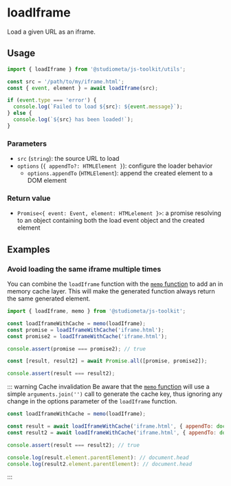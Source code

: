 # loadIframe

Load a given URL as an iframe.

## Usage

```js
import { loadIframe } from '@studiometa/js-toolkit/utils';

const src = '/path/to/my/iframe.html';
const { event, element } = await loadIframe(src);

if (event.type === 'error') {
  console.log(`Failed to load ${src}: ${event.message}`);
} else {
  console.log(`${src} has been loaded!`);
}
```

### Parameters

- `src` (`string`): the source URL to load
- `options` (`{ appendTo?: HTMLElement }`): configure the loader behavior
  - `options.appendTo` (`HTMLElement`): append the created element to a DOM element

### Return value

- `Promise<{ event: Event, element: HTMLelement }>`: a promise resolving to an object containing both the load event object and the created element

## Examples

### Avoid loading the same iframe multiple times

You can combine the `loadIframe` function with the [`memo` function](/utils/memo.html) to add an in memory cache layer. This will make the generated function always return the same generated element.

```js
import { loadIframe, memo } from '@studiometa/js-toolkit';

const loadIframeWithCache = memo(loadIframe);
const promise = loadIframeWithCache('iframe.html');
const promise2 = loadIframeWithCache('iframe.html');

console.assert(promise === promise2); // true

const [result, result2] = await Promise.all([promise, promise2]);

console.assert(result === result2);
```

::: warning Cache invalidation
Be aware that the [`memo` function](/utils/memo.html) will use a simple `arguments.join('')` call to generate the cache key, thus ignoring any change in the options parameter of the `loadIframe` function.

```js
const loadIframeWithCache = memo(loadIframe);

const result = await loadIframeWithCache('iframe.html', { appendTo: document.head });
const result2 = await loadIframeWithCache('iframe.html', { appendTo: document.body });

console.assert(result === result2); // true

console.log(result.element.parentElement): // document.head
console.log(result2.element.parentElement): // document.head
```
:::
